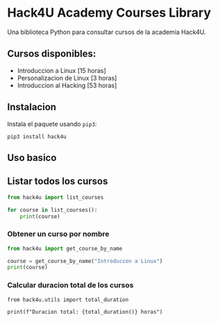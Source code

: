 # Hack4U Academy Courses Library

Una biblioteca Python para consultar cursos de la academia Hack4U.

## Cursos disponibles:

 - Introduccion a Linux [15 horas]
 - Personalizacion de Linux [3 horas]
 - Introduccion al Hacking [53 horas]

## Instalacion

Instala el paquete usando `pip3`:

```python3
pip3 install hack4u 
```

## Uso basico

## Listar todos los cursos

```python 
from hack4u import list_courses

for course in list_courses():
    print(course)
```

### Obtener un curso por nombre

```python 
from hack4u import get_course_by_name

course = get_course_by_name("Introduccon a Linux")
print(course)
```

### Calcular duracion total de los cursos

```python3
from hack4u.utils import total_duration

print(f"Duracion total: {total_duration()} horas")
```
